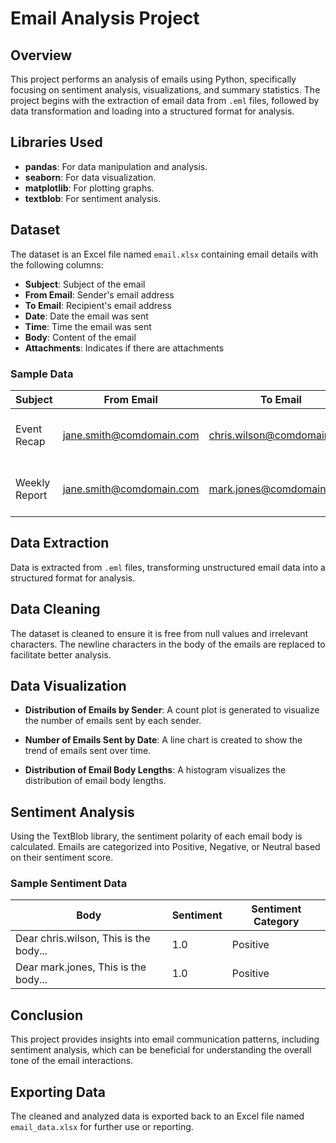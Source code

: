 # Email Analysis Project

## Overview
This project performs an analysis of emails using Python, specifically focusing on sentiment analysis, visualizations, and summary statistics. The project begins with the extraction of email data from `.eml` files, followed by data transformation and loading into a structured format for analysis.

## Libraries Used
- **pandas**: For data manipulation and analysis.
- **seaborn**: For data visualization.
- **matplotlib**: For plotting graphs.
- **textblob**: For sentiment analysis.

## Dataset
The dataset is an Excel file named `email.xlsx` containing email details with the following columns:
- **Subject**: Subject of the email
- **From Email**: Sender's email address
- **To Email**: Recipient's email address
- **Date**: Date the email was sent
- **Time**: Time the email was sent
- **Body**: Content of the email
- **Attachments**: Indicates if there are attachments

### Sample Data
| Subject            | From Email                    | To Email                      | Date       | Time  | Body                                         | Attachments |
|--------------------|-------------------------------|-------------------------------|------------|-------|----------------------------------------------|-------------|
| Event Recap        | jane.smith@comdomain.com     | chris.wilson@comdomain.com   | 2024-09-25 | 08:51 | Dear chris.wilson, This is the body...     | Yes         |
| Weekly Report      | jane.smith@comdomain.com     | mark.jones@comdomain.com     | 2024-09-23 | 08:51 | Dear mark.jones, This is the body...       | Yes         |

## Data Extraction
Data is extracted from `.eml` files, transforming unstructured email data into a structured format for analysis.

## Data Cleaning
The dataset is cleaned to ensure it is free from null values and irrelevant characters. The newline characters in the body of the emails are replaced to facilitate better analysis.

## Data Visualization
- **Distribution of Emails by Sender**: A count plot is generated to visualize the number of emails sent by each sender.
  
- **Number of Emails Sent by Date**: A line chart is created to show the trend of emails sent over time.
  
- **Distribution of Email Body Lengths**: A histogram visualizes the distribution of email body lengths.

## Sentiment Analysis
Using the TextBlob library, the sentiment polarity of each email body is calculated. Emails are categorized into Positive, Negative, or Neutral based on their sentiment score.

### Sample Sentiment Data
| Body                                         | Sentiment | Sentiment Category |
|----------------------------------------------|-----------|--------------------|
| Dear chris.wilson, This is the body...     | 1.0       | Positive           |
| Dear mark.jones, This is the body...       | 1.0       | Positive           |


## Conclusion
This project provides insights into email communication patterns, including sentiment analysis, which can be beneficial for understanding the overall tone of the email interactions.

## Exporting Data
The cleaned and analyzed data is exported back to an Excel file named `email_data.xlsx` for further use or reporting.
